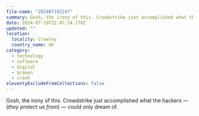 ```yaml
---
file-name: "202407192247"
summary: Gosh, the irony of this. Crowdstrike just accomplished what the hackers — (they protect us from) — could only dream of.
date: 2024-07-19T22:47:14.178Z
updated: ""
location:
  locality: Crawley
  country_name: UK
category:
  - technology
  - software
  - digital
  - broken
  - crash
eleventyExcludeFromCollections: false
---
```


Gosh, the irony of this. Crowdstrike just accomplished what the hackers &mdash; (*they protect us from*) &mdash; could only dream of.
